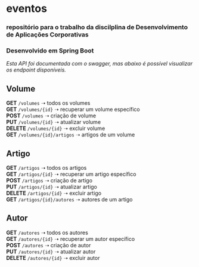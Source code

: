 # eventos
### repositório para o trabalho da discilplina de Desenvolvimento de Aplicações Corporativas
### Desenvolvido em Spring Boot

_Esta API foi documentada com o swagger, mas abaixo
é possível visualizar os endpoint disponíveis._

## Volume
**GET** `/volumes` ➝ todos os volumes
</br>
**GET** `/volumes/{id}` ➝ recuperar um volume específico
</br>
**POST** `/volumes` ➝ criação de volume
</br>
**PUT** `/volumes/{id}` ➝ atualizar volume
</br>
**DELETE** `/volumes/{id}` ➝ excluir volume
</br>
**GET** `/volumes/{id}/artigos` ➝ artigos de um volume

## Artigo
**GET** `/artigos` ➝ todos os artigos
</br>
**GET** `/artigos/{id}` ➝ recuperar um artigo específico
</br>
**POST** `/artigos` ➝ criação de artigo
</br>
**PUT** `/artigos/{id}` ➝ atualizar artigo
</br>
**DELETE** `/artigos/{id}` ➝ excluir artigo
</br>
**GET** `/artigos/{id}/autores` ➝ autores de um artigo

## Autor
**GET** `/autores` ➝ todos os autores
</br>
**GET** `/autores/{id}` ➝ recuperar um autor específico
</br>
**POST** `/autores` ➝ criação de autor
</br>
**PUT** `/autores/{id}` ➝ atualizar autor
</br>
**DELETE** `/autores/{id}` ➝ excluir autor
</br>
